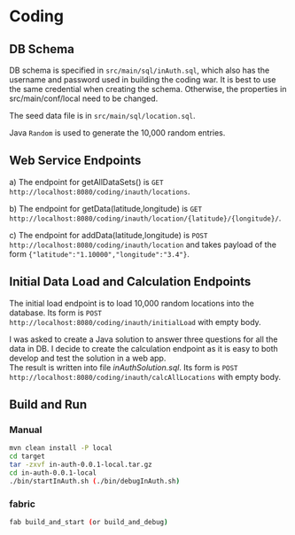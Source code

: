 Coding
======

DB Schema
---------

DB schema is specified in `src/main/sql/inAuth.sql`, which also has the username and password used in building the
coding war.  It is best to use the same credential when creating the schema.  Otherwise, the properties in 
src/main/conf/local need to be changed.

The seed data file is in `src/main/sql/location.sql`.

Java `Random` is used to generate the 10,000 random entries.

Web Service Endpoints
---------------------

a) The endpoint for getAllDataSets() is `GET http://localhost:8080/coding/inauth/locations`.

b) The endpoint for getData(latitude,longitude) is `GET http://localhost:8080/coding/inauth/location/{latitude}/{longitude}/`.  

c) The endpoint for addData(latitude,longitude) is `POST http://localhost:8080/coding/inauth/location` and takes payload of the form `{"latitude":"1.10000","longitude":"3.4"}`.

Initial Data Load and Calculation Endpoints
-------------------------------------------

The initial load endpoint is to load 10,000 random locations into the database.  Its form is `POST http://localhost:8080/coding/inauth/initialLoad` with empty body.  

I was asked to create a Java solution to answer three questions for all the data in DB.  I decide to create the calculation endpoint as
it is easy to both develop and test the solution in a web app.   
The result is written into file *inAuthSolution.sql*.  Its form is `POST http://localhost:8080/coding/inauth/calcAllLocations` with empty body.

Build and Run
-------------

### Manual

```bash
mvn clean install -P local
cd target
tar -zxvf in-auth-0.0.1-local.tar.gz 
cd in-auth-0.0.1-local
./bin/startInAuth.sh (./bin/debugInAuth.sh) 
```

### fabric
```bash
fab build_and_start (or build_and_debug)
```

